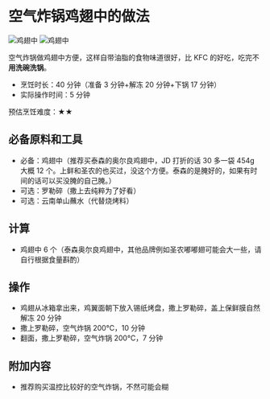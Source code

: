 # 空气炸锅鸡翅中的做法

![鸡翅中](./鸡翅中_0.jpg)
![鸡翅中](./鸡翅中_1.jpg)

空气炸锅做鸡翅中方便，这样自带油脂的食物味道很好，比 KFC 的好吃，吃完不**用洗碗洗锅**。

- 烹饪时长：40 分钟（准备 3 分钟+解冻 20 分钟+下锅 17 分钟）
- 实际操作时间：5 分钟

预估烹饪难度：★★

## 必备原料和工具

- 必备：鸡翅中（推荐买泰森的奥尔良鸡翅中，JD 打折的话 30 多一袋 454g 大概 12 个。上鲜和圣农的也买过，没这个方便。泰森的是腌好的，如果有时间的话可以买没腌的自己腌。）
- 可选：罗勒碎（撒上去纯粹为了好看）
- 可选：云南单山蘸水（代替烧烤料）

## 计算

- 鸡翅中 6 个（泰森奥尔良鸡翅中，其他品牌例如圣农嘟嘟翅可能会大一些，请自行根据食量斟酌）

## 操作

- 鸡翅从冰箱拿出来，鸡翼面朝下放入锡纸烤盘，撒上罗勒碎，盖上保鲜膜自然解冻 20 分钟
- 撒上罗勒碎，空气炸锅 200°C，10 分钟
- 翻面，撒上罗勒碎，空气炸锅 200°C，7 分钟

## 附加内容

- 推荐购买温控比较好的空气炸锅，不然可能会糊